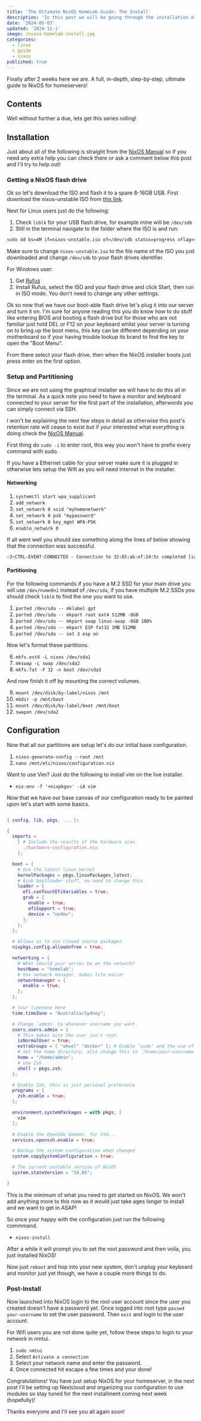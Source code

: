 ```yaml
---
title: 'The Ultimate NixOS HomeLab Guide: The Install'
description: 'In this post we will be going through the installation of NixOS on your homeserver. This is the first post in the series and will be followed by setting up Flakes, Modules and other self-hosted software.'
date: '2024-05-03'
updated: '2024-11-1'
image: /nixos-homelab-install.jpg
categories:
  - linux
  - guide
  - nixos
published: true
---
```


Finally after 2 weeks here we are. A full, in-depth, step-by-step, ultimate guide to NixOS for homeservers!

## Contents

Well without further a due, lets get this series rolling!

## Installation

Just about all of the following is straight from the [NixOS Manual](https://nixos.org/manual/nixos/unstable/#sec-installation) so if you need any extra help you can check there or ask a comment below this post and I'll try to help out!

### Getting a NixOS flash drive

Ok so let's download the ISO and flash it to a spare 8-16GB USB.
First download the nixos-unstable ISO from [this link](https://channels.nixos.org/nixos-unstable/latest-nixos-minimal-x86_64-linux.iso).

Next for Linux users just do the following:

1. Check `lsblk` for your USB flash drive, for example mine will be `/dev/sdb`
2. Still in the terminal navigate to the folder where the ISO is and run:

```sh
sudo dd bs=4M if=nixos-unstable.iso of=/dev/sdb status=progress oflag=sync
```

Make sure to change `nixos-unstable.iso` to the file name of the ISO you just downloaded and change `/dev/sdb` to your flash drives identifier.

For Windows user:

1. Get [Rufus](https://github.com/pbatard/rufus/releases/latest)
2. Install Rufus, select the ISO and your flash drive and click Start, then run in ISO mode. You don't need to change any other settings.

Ok so now that we have our boot-able flash drive let's plug it into our server and turn it on.
I'm sure for anyone reading this you do know how to do stuff like entering BIOS and booting a flash drive but for those who are not familiar just hold DEL or F12 on your keyboard whilst your server is turning on to bring up the boot menu, this key can be different depending on your motherboard so if your having trouble lookup its brand to find the key to open the "Boot Menu".

From there select your flash drive, then when the NixOS installer boots just press enter on the first option.

### Setup and Partitioning

Since we are not using the graphical installer we will have to do this all in the terminal. As a quick note you need to have a monitor and keyboard connected to your server for the first part of the installation, afterwords you can simply connect via SSH.

I won't be explaining the next few steps in detail as otherwise this post's retention rate will cease to exist but if your interested what everything is doing check the [NixOS Manual](https://nixos.org/manual/nixos/unstable/#sec-installation-manual).

First thing do `sudo -i` to enter root, this way you won't have to prefix every command with sudo.

If you have a Ethernet cable for your server make sure it is plugged in otherwise lets setup the Wifi as you will need internet in the installer.

#### Networking

1. `systemctl start wpa_supplicant`
2. `add_network`
3. `set_network 0 ssid "myhomenetwork"`
4. `set_network 0 psk "mypassword"`
5. `set_network 0 key_mgmt WPA-PSK`
6. `enable_network 0`

If all went well you should see something along the lines of below showing that the connection was successful.

```sh
<3>CTRL-EVENT-CONNECTED - Connection to 32:85:ab:ef:24:5c completed [id=0 id_str=]
```

#### Partitioning

For the following commands if you have a M.2 SSD for your main drive you will use `/dev/nvme0n1` instead of `/dev/sda`, if you have multiple M.2 SSDs you should check `lsblk` to find the one you want to use.

1. `parted /dev/sda -- mklabel gpt`
2. `parted /dev/sda -- mkpart root ext4 512MB -8GB`
3. `parted /dev/sda -- mkpart swap linux-swap -8GB 100%`
4. `parted /dev/sda -- mkpart ESP fat32 1MB 512MB`
5. `parted /dev/sda -- set 3 esp on`

Now let's format these partitions.

6. `mkfs.ext4 -L nixos /dev/sda1`
7. `mkswap -L swap /dev/sda2`
8. `mkfs.fat -F 32 -n boot /dev/sda3`

And now finish it off by mounting the correct volumes.

9. `mount /dev/disk/by-label/nixos /mnt`
10. `mkdir -p /mnt/boot`
11. `mount /dev/disk/by-label/boot /mnt/boot`
12. `swapon /dev/sda2`

## Configuration

Now that all our partitions are setup let's do our initial base configuration.

1. `nixos-generate-config --root /mnt`
2. `nano /mnt/etc/nixos/configuration.nix`

Want to use Vim? Just do the following to install vim on the live installer.

- `nix-env -f '<nixpkgs>' -iA vim`

Now that we have our base canvas of our configuration ready to be painted upon let's start with some basics.

```nix

{ config, lib, pkgs, ... }:

{
  imports =
    [ # Include the results of the hardware scan.
      ./hardware-configuration.nix
    ];

  boot = {
    # Use the latest linux kernel
    kernelPackages = pkgs.linuxPackages_latest;
    # Grub bootloader stuff, no need to change this.
    loader = {
      efi.canTouchEfiVariables = true;
      grub = {
        enable = true;
        efiSupport = true;
        device = "nodev";
      };
    };
  };

  # Allows us to use closed source packages.
  nixpkgs.config.allowUnfree = true;

  networking = {
    # What should your server be on the network?
    hostName = "homelab";
    # Use network manager, makes life easier
    networkmanager = {
      enable = true;
    };
  };

  # Your timezone here
  time.timeZone = "Australia/Sydney";

  # Change `admin` to whatever username you want.
  users.users.admin = {
    # This makes sure the user isn't root.
    isNormalUser = true;
    extraGroups = [ "wheel" "docker" ]; # Enable ‘sudo’ and the use of docker for the user.
    # Set the home directory, also change this to `/home/your-username`
    home = "/home/admin";
    # Use Zsh
    shell = pkgs.zsh;
  };

  # Enable Zsh, this is just personal preference
  programs = {
    zsh.enable = true;
  };

  environment.systemPackages = with pkgs; [
    vim
  ];

  # Enable the OpenSSH daemon, for SSH...
  services.openssh.enable = true;

  # Backup the system configuration when changed
  system.copySystemConfiguration = true;

  # The current unstable version of NixOS
  system.stateVersion = "24.05";

}
```

This is the minimum of what you need to get started on NixOS. We won't add anything more to this now as it would just take ages longer to install and we want to get in ASAP!

So once your happy with the configuration just run the following commmand.

- `nixos-install`

After a while it will prompt you to set the root password and then voila, you just installed NixOS!

Now just `reboot` and hop into your new system, don't unplug your keyboard and monitor just yet though, we have a couple more things to do.

### Post-Install

Now launched into NixOS login to the root user account since the user you created doesn't have a password yet.
Once logged into root type `passwd your-username` to set the user password.
Then `exit` and login to the user account.

For Wifi users you are not done quite yet, follow these steps to login to your network in nmtui.

1. `sudo nmtui`
2. Select `Activate a connection`
3. Select your network name and enter the password.
4. Once connected hit escape a few times and your done!

Congratulations! You have just setup NixOS for your homeserver, in the next post I'll be setting up Nextcloud and organizing our configuration to use modules so stay tuned for the next installment coming next week (hopefully)!

Thanks everyone and I'll see you all again soon!
